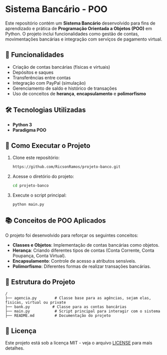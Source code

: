 # Sistema Bancário - POO

Este repositório contém um **Sistema Bancário** desenvolvido para fins de aprendizado e prática de **Programação Orientada a Objetos (POO)** em Python. O projeto inclui funcionalidades como gestão de contas, movimentações bancárias e integração com serviços de pagamento virtual.

## 📌 Funcionalidades

- Criação de contas bancárias (físicas e virtuais)
- Depósitos e saques
- Transferências entre contas
- Integração com PayPal (simulação)
- Gerenciamento de saldo e histórico de transações
- Uso de conceitos de **herança**, **encapsulamento** e **polimorfismo**

## 🛠 Tecnologias Utilizadas

- **Python 3**
- **Paradigma POO**

## 🚀 Como Executar o Projeto

1. Clone este repositório:
   ```sh
   https://github.com/RicsonRamos/projeto-banco.git
   ```
2. Acesse o diretório do projeto:
   ```sh
   cd projeto-banco
   ```
3. Execute o script principal:
   ```sh
   python main.py
   ```

## 📚 Conceitos de POO Aplicados

O projeto foi desenvolvido para reforçar os seguintes conceitos:

- **Classes e Objetos**: Implementação de contas bancárias como objetos.
- **Herança**: Criando diferentes tipos de contas (Conta Corrente, Conta Poupança, Conta Virtual).
- **Encapsulamento**: Controle de acesso a atributos sensíveis.
- **Polimorfismo**: Diferentes formas de realizar transações bancárias.

## 📌 Estrutura do Projeto

```
/
├── agencia.py        # Classe base para as agências, sejam elas, fisicas, virtual ou private
├── bank.py          # Classe para as contas bancárias
├── main.py           # Script principal para interagir com o sistema
├── README.md         # Documentação do projeto
```

## 📄 Licença

Este projeto está sob a licença MIT - veja o arquivo [LICENSE](LICENSE) para mais detalhes.

